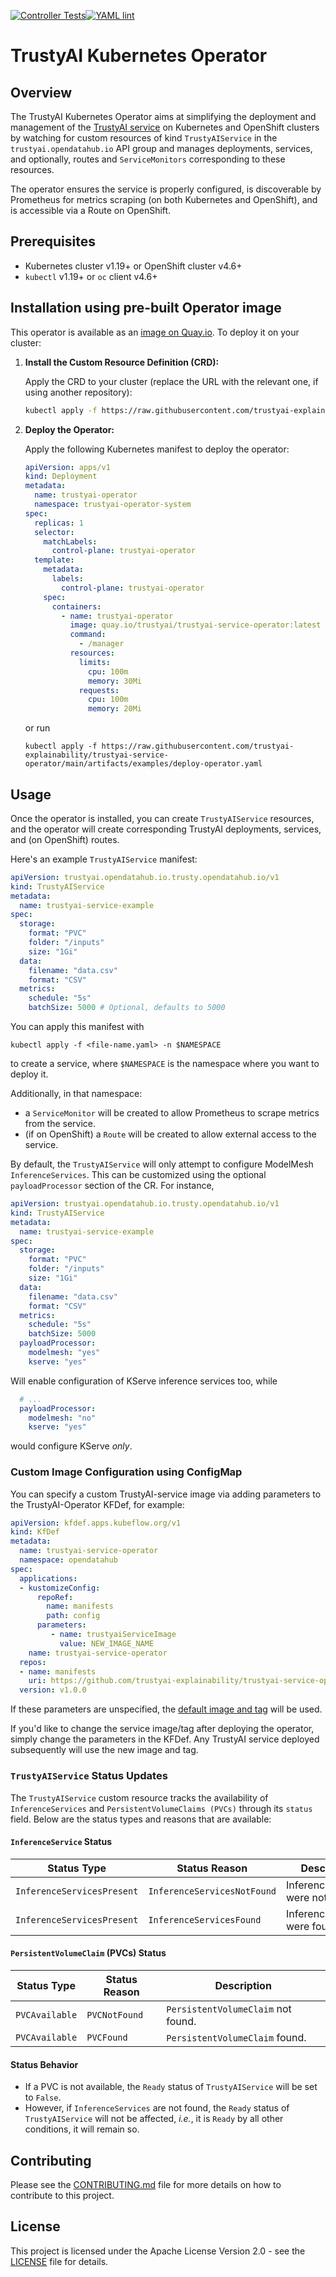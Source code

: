 [![Controller Tests](https://github.com/trustyai-explainability/trustyai-service-operator/actions/workflows/controller-tests.yaml/badge.svg)](https://github.com/trustyai-explainability/trustyai-service-operator/actions/workflows/controller-tests.yaml)[![YAML lint](https://github.com/trustyai-explainability/trustyai-service-operator/actions/workflows/lint-yaml.yaml/badge.svg)](https://github.com/trustyai-explainability/trustyai-service-operator/actions/workflows/lint-yaml.yaml)
# TrustyAI Kubernetes Operator

## Overview

The TrustyAI Kubernetes Operator aims at simplifying the deployment and management of the [TrustyAI service](https://github.com/trustyai-explainability/trustyai-explainability/tree/main/explainability-service) on Kubernetes and OpenShift clusters by watching for custom resources of kind `TrustyAIService` in the `trustyai.opendatahub.io` API group and manages deployments, services, and optionally, routes and `ServiceMonitors` corresponding to these resources.

The operator ensures the service is properly configured, is discoverable by Prometheus for metrics scraping (on both Kubernetes and OpenShift), and is accessible via a Route on OpenShift.

## Prerequisites

- Kubernetes cluster v1.19+ or OpenShift cluster v4.6+
- `kubectl` v1.19+ or `oc` client v4.6+

## Installation using pre-built Operator image

This operator is available as an [image on Quay.io](https://quay.io/repository/trustyai/trustyai-service-operator?tab=history). 
To deploy it on your cluster:

1. **Install the Custom Resource Definition (CRD):**

   Apply the CRD to your cluster (replace the URL with the relevant one, if using another repository):

    ```bash
    kubectl apply -f https://raw.githubusercontent.com/trustyai-explainability/trustyai-service-operator/main/config/crd/bases/trustyai.opendatahub.io.trustyai.opendatahub.io_trustyaiservices.yaml
    ```

2. **Deploy the Operator:**

   Apply the following Kubernetes manifest to deploy the operator:

    ```yaml
    apiVersion: apps/v1
    kind: Deployment
    metadata:
      name: trustyai-operator
      namespace: trustyai-operator-system
    spec:
      replicas: 1
      selector:
        matchLabels:
          control-plane: trustyai-operator
      template:
        metadata:
          labels:
            control-plane: trustyai-operator
        spec:
          containers:
            - name: trustyai-operator
              image: quay.io/trustyai/trustyai-service-operator:latest
              command:
                - /manager
              resources:
                limits:
                  cpu: 100m
                  memory: 30Mi
                requests:
                  cpu: 100m
                  memory: 20Mi
    ```

   or run

   ```shell
   kubectl apply -f https://raw.githubusercontent.com/trustyai-explainability/trustyai-service-operator/main/artifacts/examples/deploy-operator.yaml   
   ```

## Usage

Once the operator is installed, you can create `TrustyAIService` resources, and the operator will create corresponding TrustyAI deployments, services, and (on OpenShift) routes.

Here's an example `TrustyAIService` manifest:

```yaml
apiVersion: trustyai.opendatahub.io.trusty.opendatahub.io/v1
kind: TrustyAIService
metadata:
  name: trustyai-service-example
spec:
  storage:
    format: "PVC"
    folder: "/inputs"
    size: "1Gi"
  data:
    filename: "data.csv"
    format: "CSV"
  metrics:
    schedule: "5s"
    batchSize: 5000 # Optional, defaults to 5000
```

You can apply this manifest with 

```shell
kubectl apply -f <file-name.yaml> -n $NAMESPACE
```
to create a service, where `$NAMESPACE` is the namespace where you want to deploy it.


Additionally, in that namespace:

* a `ServiceMonitor` will be created to allow Prometheus to scrape metrics from the service.
* (if on OpenShift) a `Route` will be created to allow external access to the service.

By default, the `TrustyAIService` will only attempt to configure ModelMesh `InferenceServices`.
This can be customized using the optional `payloadProcessor` section of the CR.
For instance,

```yaml
apiVersion: trustyai.opendatahub.io.trusty.opendatahub.io/v1
kind: TrustyAIService
metadata:
  name: trustyai-service-example
spec:
  storage:
    format: "PVC"
    folder: "/inputs"
    size: "1Gi"
  data:
    filename: "data.csv"
    format: "CSV"
  metrics:
    schedule: "5s"
    batchSize: 5000
  payloadProcessor:
    modelmesh: "yes"
    kserve: "yes"
```

Will enable configuration of KServe inference services too, while

```yaml
  # ...
  payloadProcessor:
    modelmesh: "no"
    kserve: "yes"
```

would configure KServe _only_.

### Custom Image Configuration using ConfigMap
You can specify a custom TrustyAI-service image via adding parameters to the TrustyAI-Operator KFDef, for example:

```yaml
apiVersion: kfdef.apps.kubeflow.org/v1
kind: KfDef
metadata:
  name: trustyai-service-operator
  namespace: opendatahub
spec:
  applications:
  - kustomizeConfig:
      repoRef:
        name: manifests
        path: config
      parameters:
         - name: trustyaiServiceImage
           value: NEW_IMAGE_NAME
    name: trustyai-service-operator
  repos:
  - name: manifests
    uri: https://github.com/trustyai-explainability/trustyai-service-operator/tarball/main
  version: v1.0.0
```
If these parameters are unspecified, the [default image and tag](config/base/params.env) will be used.


If you'd like to change the service image/tag after deploying the operator, simply change the parameters in the KFDef. Any
TrustyAI service deployed subsequently will use the new image and tag. 

### `TrustyAIService` Status Updates

The `TrustyAIService` custom resource tracks the availability of `InferenceServices` and `PersistentVolumeClaims (PVCs)` 
through its `status` field. Below are the status types and reasons that are available:

#### `InferenceService` Status

| Status Type                   | Status Reason                     | Description                       |
|-------------------------------|-----------------------------------|-----------------------------------|
| `InferenceServicesPresent`    | `InferenceServicesNotFound`       | InferenceServices were not found. |
| `InferenceServicesPresent`    | `InferenceServicesFound`          | InferenceServices were found.     |

#### `PersistentVolumeClaim` (PVCs) Status

| Status Type      | Status Reason   | Description                        |
|------------------|-----------------|------------------------------------|
| `PVCAvailable`   | `PVCNotFound`   | `PersistentVolumeClaim` not found.  |
| `PVCAvailable`   | `PVCFound`      | `PersistentVolumeClaim` found.      |


#### Status Behavior

- If a PVC is not available, the `Ready` status of `TrustyAIService` will be set to `False`.
- However, if `InferenceServices` are not found, the `Ready` status of `TrustyAIService` will not be affected, _i.e._, it is `Ready` by all other conditions, it will remain so.

## Contributing

Please see the [CONTRIBUTING.md](./CONTRIBUTING.md) file for more details on how to contribute to this project.

## License

This project is licensed under the Apache License Version 2.0 - see the [LICENSE](./LICENSE) file for details.